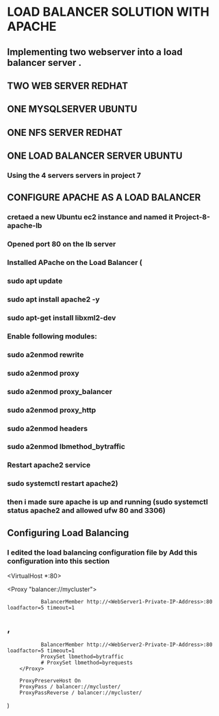 # LOAD BALANCER SOLUTION WITH APACHE
## Implementing two webserver into a load balancer server .
## TWO WEB SERVER REDHAT
## ONE MYSQLSERVER UBUNTU
## ONE NFS SERVER REDHAT
## ONE LOAD BALANCER SERVER UBUNTU
### Using the 4 servers  servers in project 7 

## CONFIGURE APACHE AS A LOAD BALANCER

### cretaed a new Ubuntu ec2 instance and named it Project-8-apache-lb 
### Opened port 80 on the lb server
### Installed APache on the Load Balancer (
### sudo apt update
### sudo apt install apache2 -y
### sudo apt-get install libxml2-dev

### Enable following modules:
### sudo a2enmod rewrite
### sudo a2enmod proxy
### sudo a2enmod proxy_balancer
### sudo a2enmod proxy_http
### sudo a2enmod headers
### sudo a2enmod lbmethod_bytraffic

### Restart apache2 service
### sudo systemctl restart apache2)
### then i made sure apache is up and running (sudo systemctl status apache2 and allowed ufw 80 and 3306)

## Configuring Load Balancing 
### I edited the load balancing configuration file by Add this configuration into this section 

<VirtualHost *:80> 
 </VirtualHost>

<Proxy "balancer://mycluster">

               BalancerMember http://<WebServer1-Private-IP-Address>:80 loadfactor=5 timeout=1
## ,
               BalancerMember http://<WebServer2-Private-IP-Address>:80 loadfactor=5 timeout=1
               ProxySet lbmethod=bytraffic
               # ProxySet lbmethod=byrequests
        </Proxy>

        ProxyPreserveHost On
        ProxyPass / balancer://mycluster/
        ProxyPassReverse / balancer://mycluster/

)